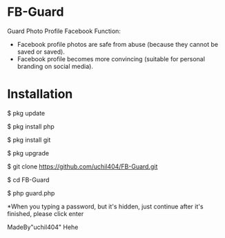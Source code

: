 # FB-Guard
Guard Photo Profile Facebook
Function:
* Facebook profile photos are safe from abuse (because they cannot be saved or saved).
* Facebook profile becomes more convincing (suitable for personal branding on social media).
# Installation
$ pkg update

$ pkg install php

$ pkg install git

$ pkg upgrade

$ git clone https://github.com/uchil404/FB-Guard.git

$ cd FB-Guard

$ php guard.php

*When you typing a password, but it's hidden, just continue after it's finished, please click enter

MadeBy"uchil404" Hehe
 
